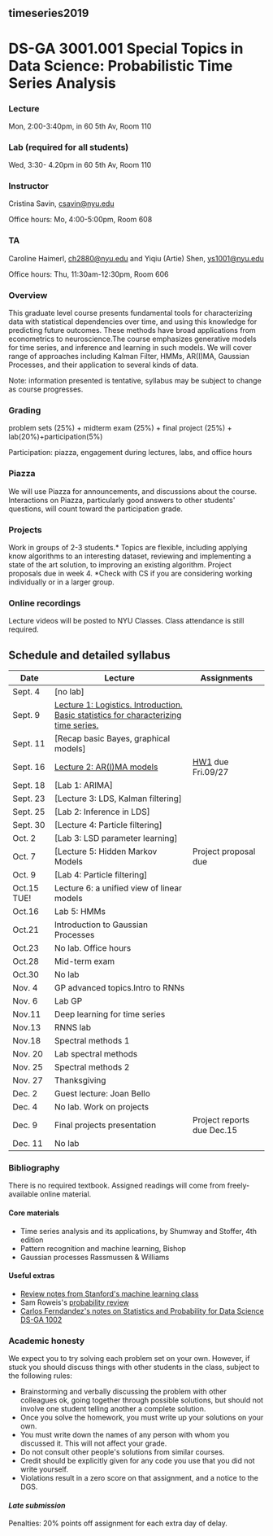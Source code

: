 ##  timeseries2019
#  DS-GA 3001.001 Special Topics in Data Science: Probabilistic Time Series Analysis

### Lecture 
Mon, 2:00-3:40pm, in 60 5th Av, Room 110

### Lab (required for all students)
Wed, 3:30- 4.20pm in  60 5th Av, Room 110

###  Instructor 
Cristina Savin, csavin@nyu.edu

Office hours: Mo, 4:00-5:00pm, Room 608

### TA 
Caroline Haimerl, ch2880@nyu.edu and Yiqiu (Artie) Shen, ys1001@nyu.edu

Office hours: Thu, 11:30am-12:30pm, Room 606

### Overview
This graduate level course presents fundamental tools for characterizing data with statistical dependencies over time, and using this knowledge for predicting future outcomes. These methods have broad applications from econometrics to neuroscience.The course emphasizes generative models for time series, and inference and learning in such models. We will cover range of approaches including Kalman Filter, HMMs, AR(I)MA, Gaussian Processes,  and their application to several kinds of data.

Note: information presented is tentative, syllabus may be subject to change as course progresses.

### Grading
problem sets (25%) + midterm exam (25%) + final project (25%) + lab(20%)+participation(5%)

Participation: piazza, engagement during lectures, labs, and office hours

### Piazza 
We will use Piazza for announcements, and discussions about the course. Interactions on Piazza, particularly good answers to other students' questions, will count toward the participation grade.

### Projects
Work in groups of 2-3 students.* Topics are flexible, including applying know algorithms to an interesting dataset, reviewing and implementing a state of the art solution, to improving an existing algorithm. Project proposals due in week 4. *Check with CS if you are considering working individually or in a larger group.

### Online recordings 
Lecture videos will be posted to NYU Classes. Class attendance is still required.

## Schedule and detailed syllabus

| Date | Lecture  | Assignments |
|------------|----------------------|----------------|
|Sept. 4| [no lab]| | 
|Sept. 9| [Lecture 1: Logistics. Introduction.  Basic statistics for characterizing time series.](./slides/lecture1.pdf)| | 
|Sept. 11|[Recap basic Bayes, graphical models] | | 
|Sept. 16| [Lecture 2: AR(I)MA models](./slides/lecture2.pdf) | [HW1](./homeworks/hw1.pdf) due Fri.09/27|  
|Sept. 18| [Lab 1: ARIMA] | | |
|Sept. 23| [Lecture 3: LDS, Kalman filtering] |  |
|Sept. 25| [Lab 2: Inference in LDS] | | 
|Sept. 30| [Lecture 4: Particle filtering]| | 
|Oct. 2| [Lab 3: LSD parameter learning] | | |
|Oct. 7| [Lecture 5: Hidden Markov Models | Project proposal due | |
|Oct. 9| [Lab 4: Particle filtering] | | 
|Oct.15 TUE!| Lecture 6: a unified view of linear models | | 
|Oct.16| Lab 5: HMMs | | 
|Oct.21| Introduction to Gaussian Processes | | 
|Oct.23| No lab. Office hours | | 
|Oct.28| Mid-term exam | | 
|Oct.30| No lab | | 
|Nov. 4| GP advanced topics.Intro to RNNs | | 
|Nov. 6| Lab GP | | 
|Nov.11| Deep learning for time series  | | 
|Nov.13| RNNS lab | | 
|Nov.18| Spectral methods 1 | | 
|Nov. 20| Lab spectral methods  | | 
|Nov. 25| Spectral methods 2 | | 
|Nov. 27| Thanksgiving | | 
|Dec. 2| Guest lecture: Joan Bello | | 
|Dec. 4| No lab. Work on projects | | 
|Dec. 9| Final projects presentation |  Project reports due Dec.15 |
|Dec. 11| No lab | | 

### Bibliography
There is no required textbook. Assigned readings will come from freely-available online material.

#### Core materials
- Time series analysis and its applications, by Shumway and Stoffer, 4th edition
- Pattern recognition and machine learning, Bishop
- Gaussian processes Rassmussen & Williams

#### Useful extras
 - [Review notes from Stanford's machine learning class](http://cs229.stanford.edu/section/cs229-prob.pdf)
 - Sam Roweis's [probability review](http://cs.nyu.edu/%7Edsontag/courses/ml12/notes/probx.pdf)
 - [Carlos Ferndandez's notes on Statistics and Probability for Data Science DS-GA 1002](http://www.cims.nyu.edu/~cfgranda/pages/stuff/probability_stats_for_DS.pdf) 

### Academic honesty

We expect you to try solving each problem set on your own. However, if  stuck  you should discuss things with other students in the class, subject to the following rules:
  - Brainstorming and verbally discussing the problem with other colleagues ok, going together through possible solutions, but should not involve one student telling another a complete solution.
  - Once you solve the homework, you must write up your solutions on your own.
  - You must write down the names of any person with whom you discussed it. This will not affect your grade.
  - Do not consult other people's solutions from similar courses.
  - Credit should be explicitly given for any code you use that you did not write yourself.
  - Violations result in a zero score on that assignment, and a notice to the DGS.

#### *Late submission*
Penalties: 20% points off assignment for each extra day of delay.
